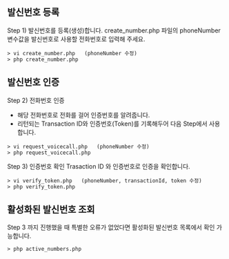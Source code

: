 ## 발신번호 등록

Step 1) 발신번호를 등록(생성)합니다.
create_number.php 파일의 phoneNumber 변수값을 발신번호로 사용할 전화번호로 입력해 주세요.

```
> vi create_number.php   (phoneNumber 수정)
> php create_number.php
```

## 발신번호 인증

Step 2) 전화번호 인증
 * 해당 전화번호로 전화를 걸어 인증번호를 알려줍니다.
 * 리턴되는 Transaction ID와 인증번호(Token)를 기록해두어 다음 Step에서 사용합니다.

```
> vi request_voicecall.php   (phoneNumber 수정)
> php request_voicecall.php
```

Step 3) 인증번호 확인
Trasaction ID 와 인증번호로 인증을 확인합니다.

```
> vi verify_token.php   (phoneNumber, transactionId, token 수정)
> php verify_token.php
```

## 활성화된 발신번호 조회
Step 3 까지 진행했을 때 특별한 오류가 없었다면 활성화된 발신번호 목록에서 확인 가능합니다.
```
> php active_numbers.php
```
